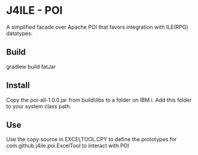 # J4ILE - POI

A simplified facade over Apache POI that favors integration with ILE(RPG) datatypes.

## Build
gradlew build fatJar

## Install
Copy the poi-all-1.0.0.jar from build\libs to a folder on IBM i. 
Add this folder to your system class path.

## Use
Use the copy source in EXCELTOOL.CPY to define the prototypes for com.github.j4ile.poi.ExcelTool to interact with POI
